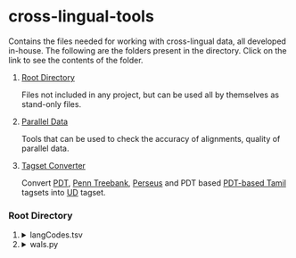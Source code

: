# cross-lingual-tools

Contains the files needed for working with cross-lingual data, all developed in-house. The following are the folders present in the directory. Click on the link to see the contents of the folder.

1. [Root Directory](#Root-Directory)

    Files not included in any project, but can be used all by themselves as stand-only files.

2. [Parallel Data](parallel_data/README.md)

    Tools that can be used to check the accuracy of alignments, quality of parallel data.

3. [Tagset Converter](tagset_converter/README.md)

    Convert [PDT](http://ufal.mff.cuni.cz/pdt/Morphology_and_Tagging/Doc/hmptagqr.html), [Penn Treebank](https://www.ling.upenn.edu/courses/Fall_2003/ling001/penn_treebank_pos.html), [Perseus](https://github.com/PerseusDL/treebank_data/blob/master/v2.1/Latin/TAGSET.txt) and PDT based [PDT-based Tamil](http://ufal.mff.cuni.cz/~ramasamy/tamiltb/0.1/morph_annotation.html#2.4.Positional_Tagset_for_Tamil) tagsets into [UD](http://universaldependencies.org/u/pos/all.html) tagset. 

### Root Directory

1. <details><summary>langCodes.tsv</summary>

    TSV File containing the language codes for 134 languages, arranged in alphabetical order of their name, with their codes in 4 major standards. The columns are named as `Language` and `Standard Code` out of which the second is a CSV Value arranged as `ISO 639-1 Code, ISO 639-2 Code, ISO 639-3 Code, WALS Code`.
    
    The following notations hold in CSV values:  
    
    |Notation|Implication|
    |:------:|:----------|
    | `XXX` | List big enough to not fit here |
    | `abc [A, B, C]` | `abc` as inclusive code, along with the ones in braces |
    | `[A, B, C]` | all the codes mentioned are used, each for different dialects/variations of the language|
    | `-` | the language is not coded as per this standard|
    
    Information on WALS can be found [here](WALS).
    </details>
    
2.  <details><summary>wals.py</summary>

    Python3 File to  
    
    - Find the most similar languages to given language.
    - Find the centroid language of a given genus, i.e.  a language most similar to other languages of the genus.
    - Find languages that are most dissimilar to any other language in the given genus.

    List of Arguments (all compulsory):
    
    * `-i` or `--input`:	Input file containing the WALS data in a tsv-format  


    List of Positional Arguments, and the sub-arguments (Mutually-exclusive):
    
    * `similarity`: Display the WALS code and similarity scores for most similar languages to given input language's WALS code.

        |Sub-Arguments|Function|
        |:------------|:-------|
        |`-c` or `--code`|	Input WALS code for the source language |
        |`-n` or `--number`| Number of languages to be displayed in the output|  


    * `centroid`:   Display the WALS code and similarity scores for the centroid language of an input genus, i.e.  a language most similar to other languages of the genus.

        |Sub-Arguments|Function|
        |:------------|:-------|
        |`-g` or `--genus`|	Input genus to find the centroid for|  
    

    * `dissimilarity`: Display the WALS Code and similarity scores of the languages that are most dissimilar to any other language in the given genus.
    
        |Sub-Arguments|Function|
        |:------------|:-------|
        |`-g` or `--genus`|	Input genus to find the centroid for|
        |`-n` or `--number`| Number of languages to be displayed in the output|  


        The input file for the task can be downloaded from [here](https://wals.info/languoid).
    
    Usage:

    - ```python3 wals.py -i input_file similar -c <wals_code> -n <output_count>```
    - ```python3 wals.py -i input_file centroid -g <genus_name>```
    - ```python3 wals.py -i input_file dissimilar -g <genus_name> -n <output_count>```
